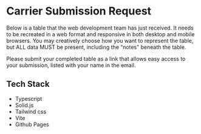 # Carrier Submission Request

Below is a table that the web development team has just received.  It needs to be recreated in a web format and responsive in both desktop and mobile browsers.  You may creatively choose how you want to represent the table, but ALL data MUST be present, including the “notes" beneath the table.

Please submit your completed table as a link that allows easy access to your submission, listed with your name in the email.

## Tech Stack

- Typescript
- Solid.js
- Tailwind css
- Vite
- Github Pages
